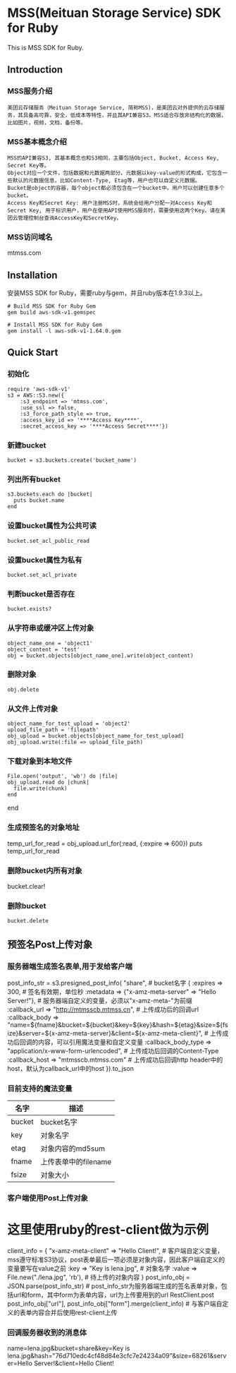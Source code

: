 # MSS(Meituan Storage Service) SDK for Ruby

This is MSS SDK for Ruby.

## Introduction

### MSS服务介绍
	美团云存储服务（Meituan Storage Service, 简称MSS)，是美团云对外提供的云存储服务，其具备高可靠，安全，低成本等特性，并且其API兼容S3。MSS适合存放非结构化的数据，比如图片，视频，文档，备份等。

### MSS基本概念介绍
	MSS的API兼容S3, 其基本概念也和S3相同，主要包括Object, Bucket, Access Key, Secret Key等。
	Object对应一个文件，包括数据和元数据两部分。元数据以key-value的形式构成，它包含一些默认的元数据信息，比如Content-Type, Etag等，用户也可以自定义元数据。
	Bucket是object的容器，每个object都必须包含在一个bucket中。用户可以创建任意多个bucket。
	Access Key和Secret Key: 用户注册MSS时，系统会给用户分配一对Access Key和Secret Key, 用于标识用户，用户在使用API使用MSS服务时，需要使用这两个Key。请在美团云管理控制台查询AccessKey和SecretKey。

### MSS访问域名
mtmss.com

## Installation

  安装MSS SDK for Ruby，需要ruby与gem，并且ruby版本在1.9.3以上。

	# Build MSS SDK for Ruby Gem
	gem build aws-sdk-v1.gemspec

	# Install MSS SDK for Ruby Gem
	gem install -l aws-sdk-v1-1.64.0.gem

## Quick Start

### 初始化

	require 'aws-sdk-v1'
	s3 = AWS::S3.new({
		:s3_endpoint => 'mtmss.com',
		:use_ssl => false,
		:s3_force_path_style => true,
		:access_key_id => '****Access Key****',
		:secret_access_key => '****Access Secret****'})

### 新建bucket

	bucket = s3.buckets.create('bucket_name')
	
### 列出所有bucket

	s3.buckets.each do |bucket|
	  puts bucket.name
	end

### 设置bucket属性为公共可读

	bucket.set_acl_public_read

### 设置bucket属性为私有

	bucket.set_acl_private

### 判断bucket是否存在

	bucket.exists?

### 从字符串或缓冲区上传对象

	object_name_one = 'object1'
	object_content = 'test'
	obj = bucket.objects[object_name_one].write(object_content)

### 删除对象

	obj.delete

### 从文件上传对象

	object_name_for_test_upload = 'object2'
	upload_file_path = 'filepath'
	obj_upload = bucket.objects[object_name_for_test_upload]
	obj_upload.write(:file => upload_file_path)

### 下载对象到本地文件

	File.open('output', 'wb') do |file|
    obj_upload.read do |chunk|
      file.write(chunk)
    end
  end

### 生成预签名的对象地址

  temp_url_for_read = obj_upload.url_for(:read, {:expire => 600})
  puts temp_url_for_read

### 删除bucket内所有对象

  bucket.clear!

### 删除bucket

	bucket.delete

## 预签名Post上传对象

### 服务器端生成签名表单,用于发给客户端

  post_info_str = s3.presigned_post_info(
    "share", # bucket名字
    {
    :expires => 300,                                        # 签名有效期，单位秒
    :metadata => {"x-amz-meta-server" => "Hello Server!"},  # 服务器端自定义的变量，必须以"x-amz-meta-"为前缀
    :callback_url => "http://mtmsscb.mtmss.cn",             # 上传成功后的回调url
    :callback_body => "name=${fname}&bucket=${bucket}&key=${key}&hash=${etag}&size=${fsize}&server=${x-amz-meta-server}&client=${x-amz-meta-client}",  # 上传成功后回调的内容，可以引用魔法变量和自定义变量
    :callback_body_type => "application/x-www-form-urlencoded",  # 上传成功后回调的Content-Type
    :callback_host => "mtmsscb.mtmss.com"                   # 上传成功后回调http header中的host，默认为callback_url中的host
    }).to_json

### 目前支持的魔法变量

  | 名字   | 描述                 |
  |--------|----------------------|
  | bucket | bucket名字           |
  | key    | 对象名字             |
  | etag   | 对象内容的md5sum     |
  | fname  | 上传表单中的filename |
  | fsize  | 对象大小             | 

### 客户端使用Post上传对象

  # 这里使用ruby的rest-client做为示例
  client_info = {
    "x-amz-meta-client" => "Hello Client!",  # 客户端自定义变量，mss遵守标准S3协议，post表单最后一项必须是对象内容，因此客户端自定义的变量要写在value之前
    :key => "Key is lena.jpg",                      # 对象名字
    :value => File.new("./lena.jpg", 'rb'),  # 待上传的对象内容
  }
  post_info_obj = JSON.parse(post_info_str)  # post_info_str为服务器端生成的签名表单对象，包括url和form，其中form为表单内容，url为上传要用到的url
  RestClient.post post_info_obj["url"], post_info_obj["form"].merge(client_info)  # 与客户端自定义的表单内容合并后使用rest-client上传

### 回调服务器收到的消息体

  name=lena.jpg&bucket=share&key=Key is lena.jpg&hash="76d710edc4cf48d84e3cfc7e24234a09"&size=68261&server=Hello Server!&client=Hello Client!
